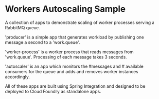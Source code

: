 Workers Autoscaling Sample
==========================

A collection of apps to demonstrate scaling of worker processes serving a 
RabbitMQ queue.

'producer' is a simple app that generates workload by publishing one message
a second to a 'work.queue'.

'worker-process' is a worker process that reads messages from 'work.queue'.
Processing of each message takes 3 seconds. 

'autoscaler' is an app which monitors the #messages and # available
consumers for the queue and adds and removes worker instances accordingly.

All of these apps are built using Spring Integration and designed to be
deployed to Cloud Foundry as standalone apps.
